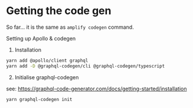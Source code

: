 # Getting the code gen

So far... it is the same as `amplify codegen` command. 

Setting up Apollo & codegen

1. Installation

```bash
yarn add @apollo/client graphql
yarn add -D @graphql-codegen/cli @graphql-codegen/typescript
```

2. Initialise graphql-codegen

see: https://graphql-code-generator.com/docs/getting-started/installation

```bash
yarn graphql-codegen init
```

